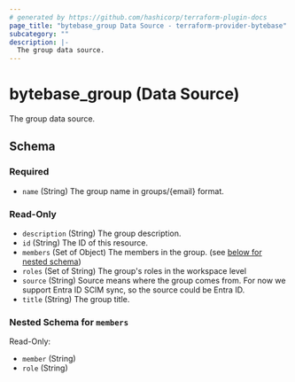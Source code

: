 ```yaml
---
# generated by https://github.com/hashicorp/terraform-plugin-docs
page_title: "bytebase_group Data Source - terraform-provider-bytebase"
subcategory: ""
description: |-
  The group data source.
---
```


# bytebase_group (Data Source)

The group data source.



<!-- schema generated by tfplugindocs -->
## Schema

### Required

- `name` (String) The group name in groups/{email} format.

### Read-Only

- `description` (String) The group description.
- `id` (String) The ID of this resource.
- `members` (Set of Object) The members in the group. (see [below for nested schema](#nestedatt--members))
- `roles` (Set of String) The group's roles in the workspace level
- `source` (String) Source means where the group comes from. For now we support Entra ID SCIM sync, so the source could be Entra ID.
- `title` (String) The group title.

<a id="nestedatt--members"></a>
### Nested Schema for `members`

Read-Only:

- `member` (String)
- `role` (String)


